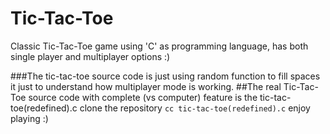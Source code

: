 # Tic-Tac-Toe
Classic Tic-Tac-Toe game using 'C' as programming language, has both single player and multiplayer options :)

###The tic-tac-toe source code is just using random function to fill spaces it just to understand how multiplayer mode is working.
##The real Tic-Tac-Toe source code with complete (vs computer) feature is the tic-tac-toe(redefined).c
clone the repository
```cc tic-tac-toe(redefined).c```
enjoy playing :)

